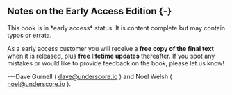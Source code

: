 ## Notes on the Early Access Edition {-}

<div class="callout callout-danger">
This book is in *early access* status.
It is content complete but may contain typos or errata.

As a early access customer you will receive a
**free copy of the final text** when it is released,
plus **free lifetime updates** thereafter.
If you spot any mistakes or would like to provide feedback on the book,
please let us know!

---Dave Gurnell ( [dave@underscore.io](mailto:dave@underscore.io) )
and Noel Welsh ( [noel@underscore.io](mailto:noel@underscore.io) ).
</div>
